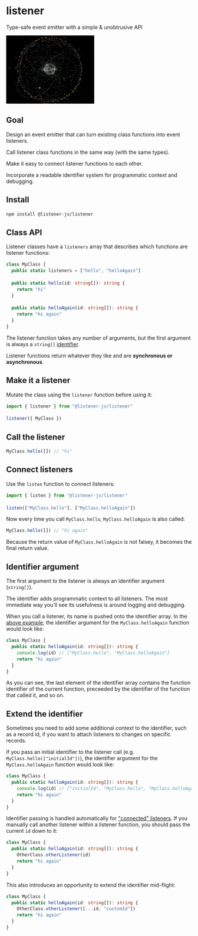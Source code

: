 # listener

Type-safe event emitter with a simple & unobtrusive API

![listener](media/listener.gif)

## Goal

Design an event emitter that can turn existing class functions into event listeners.

Call listener class functions in the same way (with the same types).

Make it easy to connect listener functions to each other.

Incorporate a readable identifier system for programmatic context and debugging.

## Install

```bash
npm install @listener-js/listener
```

## Class API

Listener classes have a `listeners` array that describes which functions are listener functions:

```ts
class MyClass {
  public static listeners = ["hello", "helloAgain"]

  public static hello(id: string[]): string {
    return "hi"
  }

  public static helloAgain(id: string[]): string {
    return "hi again"
  }
}
```

The listener function takes any number of arguments, but the first argument is always a `string[]` [identifier](#identifier-argument).

Listener functions return whatever they like and are **synchronous or asynchronous**.

## Make it a listener

Mutate the class using the `listener` function before using it:

```ts
import { listener } from "@listener-js/listener"

listener({ MyClass })
```

## Call the listener

```ts
MyClass.hello([]) // "hi"
```

## Connect listeners

Use the `listen` function to connect listeners:

```ts
import { listen } from "@listener-js/listener"

listen(["MyClass.hello"], ["MyClass.helloAgain"])
```

Now every time you call `MyClass.hello`, `MyClass.helloAgain` is also called:

```ts
MyClass.hello([]) // "hi again"
```

Because the return value of `MyClass.helloAgain` is not falsey, it becomes the final return value.

## Identifier argument

The first argument to the listener is always an identifier argument (`string[]`).

The identifier adds programmatic context to all listeners. The most immediate way you'll see its usefulness is around logging and debugging.

When you call a listener, its name is pushed onto the identifier array. In the [above example](#connect-listeners), the identifier argument for the `MyClass.helloAgain` function would look like:

```ts
class MyClass {
  public static helloAgain(id: string[]): string {
    console.log(id) // ["MyClass.hello", "MyClass.helloAgain"]
    return "hi again"
  }
}
```

As you can see, the last element of the identifier array contains the function identifier of the current function, preceeded by the identifier of the function that called it, and so on.

## Extend the identifier

Sometimes you need to add some additional context to the identifier, such as a record id, if you want to attach listeners to changes on specific records.

If you pass an initial identifier to the listener call (e.g. `MyClass.hello(["initialId"])`), the identifier argument for the `MyClass.helloAgain` function would look like:

```ts
class MyClass {
  public static helloAgain(id: string[]): string {
    console.log(id) // ["initialId", "MyClass.hello", "MyClass.helloAgain"]
    return "hi again"
  }
}
```

Identifier passing is handled automatically for ["connected" listeners](#connect-listeners). If you manually call another listener within a listener function, you should pass the current `id` down to it:

```ts
class MyClass {
  public static helloAgain(id: string[]): string {
    OtherClass.otherListener(id)
    return "hi again"
  }
}
```

This also introduces an opportunity to extend the identifier mid-flight:

```ts
class MyClass {
  public static helloAgain(id: string[]): string {
    OtherClass.otherListener([...id, "customId"])
    return "hi again"
  }
}
```

